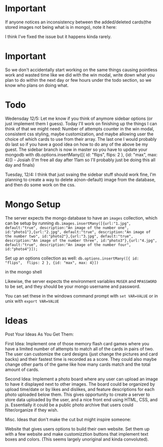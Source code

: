 # Important
If anyone notices an inconsistency between the added/deleted cards(the stored images not being what is in mongo), note it here:

I think I've fixed the issue but it happens kinda rarely.

# Important
So we don't accidentally start working on the same things causing pointless work and wasted time like we did with the win modal, 
write down what you plan to do within the next day or few hours under the todo section, so we know who plans on doing what.

# Todo
Wedensday 12/5:  Let me know if you think of anymore sidebar options (or just implement them I guess).  Today I'll work on finishing up the things I can think of that we might need:  Number of attempts counter in the win modal, consistent css styling, maybe customization, and maybe allowing user the choice of which cards to use from their array.  The last one I would probably do last so if you have a good idea on how to do any of the above be my guest.
  The sidebar branch is now in master so you have to update your mongodb with db.options.insertMany([{ id: "flips",  flips: 2 }, {id: "max", max: 4}]) - Josiah (I'm free all day after 11am so I'll probably just be doing this all day and finals)

Tuesday, 12/4: I think that just svaing the sidebar stuff should work fine, I'm planning to create a way
to delete a(non-default) image from the database, and then do some work on the css. 

# Mongo Setup
The server expects the mongo database to have an `images` collection, which can be setup by running 
`db.images.insertMany([{url:"1.jpg", default:"true", description:"An image of the number one", id:"photo1"},{url:"2.jpg", default:"true", description:"An image of the number two", id:"photo2"},{url:"3.jpg", default:"true", description:"An image of the number three", id:"photo3"},{url:"4.jpg", default:"true", description:"An image of the number four", id:"photo4"}]);`

Set up an options collection as well:
`db.options.insertMany([{ id: "flips",  flips: 2 }, {id: "max", max: 4}])`

in the mongo shell

Likewise, the server expects the environment variables `MUSER` and `MPASSWORD` to be set, and they should be your mongo username and password. 

You can set these in the windows command prompt with `set VAR=VALUE` or in unix with `export VAR=VALUE`

# Ideas
Post Your Ideas As You Get Them:

First Idea: Implement one of those memory flash card games where you have a limited number of attempts to match all of the cards in pairs of two.  The user can customize the card designs (just change the pictures and card backs) and their fastest time is recorded as a score.  They could also maybe change other parts of the game like how many cards match and the total amount of cards.

Second Idea: Implement a photo board where any user can upload an image to have it displayed next to other images. The board could be organized by upload time/date or by likes and dislikes, and feature descriptions for each photo uploaded below them. This gives opportunity to create a server to store data uploaded by the user, and a nice front end using HTML, CSS, and js. Essentially it could be a public photo archive that users could filter/organize if they wish. 



Misc. Ideas that don't make the cut but might inspire someone:

  Website that gives users options to build their own website.  Set them up with a few website and make customizztion buttons that
  implement text boxes and colors.  (This seems largely unoriginal and kinda convoluted).
  
  
